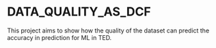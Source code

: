 # DATA_QUALITY_AS_DCF
This project aims to show how the quality of the dataset can predict the accuracy in prediction for ML in TED.
